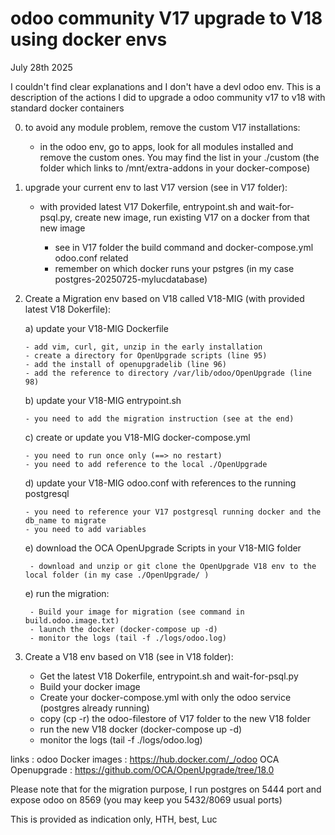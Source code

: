 # odoo community V17 upgrade to V18 using docker envs
July 28th 2025

I couldn't find clear explanations and I don't have a devl odoo env.
This is a description of the actions I did to upgrade a odoo community v17 to v18 with standard docker containers

0) to avoid any module problem, remove the custom V17 installations:
   
    - in the odoo env, go to apps, look for all modules installed and remove the custom ones. You may find the list in your ./custom (the folder which links to /mnt/extra-addons in your docker-compose)

2) upgrade your current env to last V17 version (see in V17 folder):
   
    - with provided latest V17 Dokerfile, entrypoint.sh and wait-for-psql.py, create new image, run existing V17 on a docker from that new image
      
        * see in V17 folder the build command and docker-compose.yml odoo.conf related
        * remember on which docker runs your pstgres (in my case postgres-20250725-mylucdatabase)
       
4) Create a Migration env based on V18 called V18-MIG (with provided latest V18 Dokerfile):
    
    a) update your V18-MIG Dockerfile
   
       - add vim, curl, git, unzip in the early installation
       - create a directory for OpenUpgrade scripts (line 95)
       - add the install of openupgradelib (line 96)
       - add the reference to directory /var/lib/odoo/OpenUpgrade (line 98)
   
    b) update your V18-MIG entrypoint.sh
   
       - you need to add the migration instruction (see at the end) 
   
    c) create or update you V18-MIG docker-compose.yml
   
       - you need to run once only (==> no restart)
       - you need to add reference to the local ./OpenUpgrade
   
    d) update your V18-MIG odoo.conf with references to the running postgresql
   
       - you need to reference your V17 postgresql running docker and the db_name to migrate
       - you need to add variables
        
    e) download the OCA OpenUpgrade Scripts in your V18-MIG folder
   
        - download and unzip or git clone the OpenUpgrade V18 env to the local folder (in my case ./OpenUpgrade/ )
   
    e) run the migration:
   
        - Build your image for migration (see command in build.odoo.image.txt)
        - launch the docker (docker-compose up -d) 
        - monitor the logs (tail -f ./logs/odoo.log)
   
   
6) Create a V18 env based on V18 (see in V18 folder):
   
   - Get the latest V18 Dokerfile, entrypoint.sh and wait-for-psql.py
   - Build your docker image
   - Create your docker-compose.yml with only the odoo service (postgres already running)
   - copy (cp -r)  the odoo-filestore of V17 folder to the new V18 folder
   - run the new V18 docker (docker-compose up -d)
   - monitor the logs (tail -f ./logs/odoo.log)

links : 
   odoo Docker images : https://hub.docker.com/_/odoo
   OCA Openupgrade : https://github.com/OCA/OpenUpgrade/tree/18.0


Please note that for the migration purpose, I run postgres on 5444 port and expose odoo on 8569 (you may keep you 5432/8069 usual ports) 

This is provided as indication only, HTH, best, Luc
